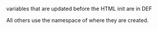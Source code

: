 
variables that are updated before the HTML init are in DEF

All others use the namespace of where they are created.